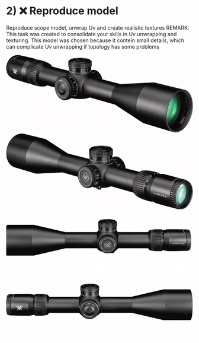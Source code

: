 # 2) ❌ Reproduce model
Reproduce scope model, unwrap Uv and create realistic textures
REMARK: 
This task was created to consolidate your skills in Uv unwrapping and texturing. This model was chosen because it contein small details, which can complicate Uv unwrapping if topology has some problems 

![scope_1](/curriculum/reproduce/vertex_venum_scope_model/scope_1.jpg)
![scope_2](/curriculum/reproduce/vertex_venum_scope_model/scope_2.jpg)
![scope_3](/curriculum/reproduce/vertex_venum_scope_model/scope_3.jpg)
![scope_4](/curriculum/reproduce/vertex_venum_scope_model/scope_4.jpg)

